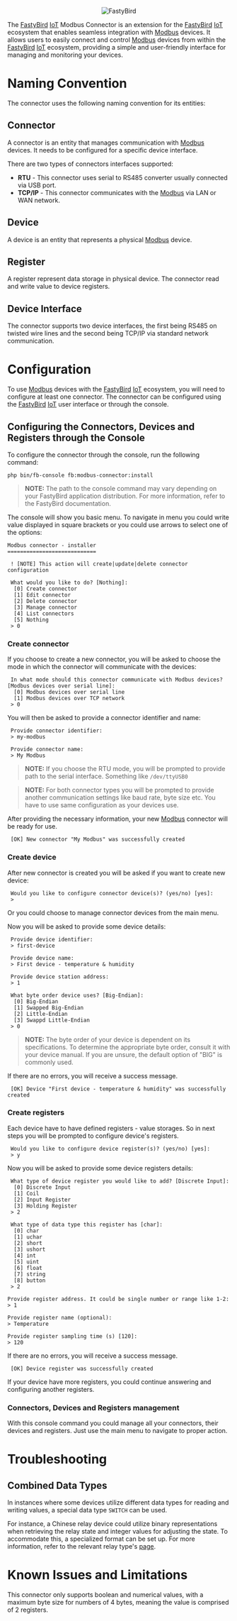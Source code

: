 <p align="center">
	<img src="https://github.com/fastybird/.github/blob/main/assets/repo_title.png?raw=true" alt="FastyBird"/>
</p>

The [FastyBird](https://www.fastybird.com) [IoT](https://en.wikipedia.org/wiki/Internet_of_things) Modbus Connector is an extension for the [FastyBird](https://www.fastybird.com) [IoT](https://en.wikipedia.org/wiki/Internet_of_things) ecosystem that enables seamless integration
with [Modbus](https://en.wikipedia.org/wiki/Modbus) devices. It allows users to easily connect and control [Modbus](https://en.wikipedia.org/wiki/Modbus) devices from within the [FastyBird](https://www.fastybird.com) [IoT](https://en.wikipedia.org/wiki/Internet_of_things) ecosystem,
providing a simple and user-friendly interface for managing and monitoring your devices.

# Naming Convention

The connector uses the following naming convention for its entities:

## Connector

A connector is an entity that manages communication with [Modbus](https://en.wikipedia.org/wiki/Modbus) devices. It needs to be configured for a specific device interface.

There are two types of connectors interfaces supported:

- **RTU** - This connector uses serial to RS485 converter usually connected via USB port.
- **TCP/IP** - This connector communicates with the [Modbus](https://en.wikipedia.org/wiki/Modbus) via LAN or WAN network.

## Device

A device is an entity that represents a physical [Modbus](https://en.wikipedia.org/wiki/Modbus) device.

## Register

A register represent data storage in physical device. The connector read and write value to device registers.

## Device Interface

The connector supports two device interfaces, the first being RS485 on twisted wire lines and the second being TCP/IP via standard network communication.

# Configuration

To use [Modbus](https://en.wikipedia.org/wiki/Modbus) devices with the [FastyBird](https://www.fastybird.com) [IoT](https://en.wikipedia.org/wiki/Internet_of_things) ecosystem, you will need to configure at least one connector.
The connector can be configured using the [FastyBird](https://www.fastybird.com) [IoT](https://en.wikipedia.org/wiki/Internet_of_things) user interface or through the console.

## Configuring the Connectors, Devices and Registers through the Console

To configure the connector through the console, run the following command:

```shell
php bin/fb-console fb:modbus-connector:install
```

> **NOTE:**
The path to the console command may vary depending on your FastyBird application distribution. For more information, refer to the FastyBird documentation.

The console will show you basic menu. To navigate in menu you could write value displayed in square brackets or you
could use arrows to select one of the options:

```shell
Modbus connector - installer
============================

 ! [NOTE] This action will create|update|delete connector configuration                                                 

 What would you like to do? [Nothing]:
  [0] Create connector
  [1] Edit connector
  [2] Delete connector
  [3] Manage connector
  [4] List connectors
  [5] Nothing
 > 0
```

### Create connector

If you choose to create a new connector, you will be asked to choose the mode in which the connector will communicate with the devices:

```shell
 In what mode should this connector communicate with Modbus devices? [Modbus devices over serial line]:
  [0] Modbus devices over serial line
  [1] Modbus devices over TCP network
 > 0
```

You will then be asked to provide a connector identifier and name:

```shell
 Provide connector identifier:
 > my-modbus
```

```shell
 Provide connector name:
 > My Modbus
```

> **NOTE:**
If you choose the RTU mode, you will be prompted to provide path to the serial interface. Something like `/dev/ttyUSB0`

> **NOTE:**
For both connector types you will be prompted to provide another communication settings like baud rate, byte size etc.
You have to use same configuration as your devices use. 

After providing the necessary information, your new [Modbus](https://en.wikipedia.org/wiki/Modbus) connector will be ready for use.

```shell
 [OK] New connector "My Modbus" was successfully created                                                                
```

### Create device

After new connector is created you will be asked if you want to create new device:

```shell
 Would you like to configure connector device(s)? (yes/no) [yes]:
 > 
```

Or you could choose to manage connector devices from the main menu.

Now you will be asked to provide some device details:

```shell
 Provide device identifier:
 > first-device
```

```shell
 Provide device name:
 > First device - temperature & humidity
```

```shell
 Provide device station address:
 > 1
```

```shell
 What byte order device uses? [Big-Endian]:
  [0] Big-Endian
  [1] Swapped Big-Endian
  [2] Little-Endian
  [3] Swappd Little-Endian
 > 0
```

> **NOTE:**
The byte order of your device is dependent on its specifications. To determine the appropriate byte order, consult it with your device manual.
If you are unsure, the default option of "BIG" is commonly used.

If there are no errors, you will receive a success message.

```shell
 [OK] Device "First device - temperature & humidity" was successfully created
```

### Create registers

Each device have to have defined registers - value storages. So in next steps you will be prompted to configure device's registers.

```shell
 Would you like to configure device register(s)? (yes/no) [yes]:
 > y
```

Now you will be asked to provide some device registers details:

```shell
 What type of device register you would like to add? [Discrete Input]:
  [0] Discrete Input
  [1] Coil
  [2] Input Register
  [3] Holding Register
 > 2
```

```shell
 What type of data type this register has [char]:
  [0] char
  [1] uchar
  [2] short
  [3] ushort
  [4] int
  [5] uint
  [6] float
  [7] string
  [8] button
 > 2
```

```shell
Provide register address. It could be single number or range like 1-2:
> 1
```

```shell
Provide register name (optional):
> Temperature
```

```shell
Provide register sampling time (s) [120]:
> 120
```

If there are no errors, you will receive a success message.

```shell
 [OK] Device register was successfully created
```

If your device have more registers, you could continue answering and configuring another registers.

### Connectors, Devices and Registers management

With this console command you could manage all your connectors, their devices and registers. Just use the main menu to navigate to proper action.

# Troubleshooting

## Combined Data Types

In instances where some devices utilize different data types for reading and writing values, a special data type `SWITCH` can be used.

For instance, a Chinese relay device could utilize binary representations when retrieving the relay state and integer values for adjusting the state.
To accommodate this, a specialized format can be set up. For more information, refer to the relevant relay type's [page](https://github.com/FastyBird/modbus-connector/wiki/RelayBoard).

# Known Issues and Limitations

This connector only supports boolean and numerical values, with a maximum byte size for numbers of 4 bytes,
meaning the value is comprised of 2 registers.
